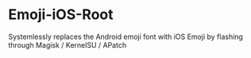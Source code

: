 # Emoji-iOS-Root
Systemlessly replaces the Android emoji font with iOS Emoji by flashing through Magisk / KernelSU / APatch
